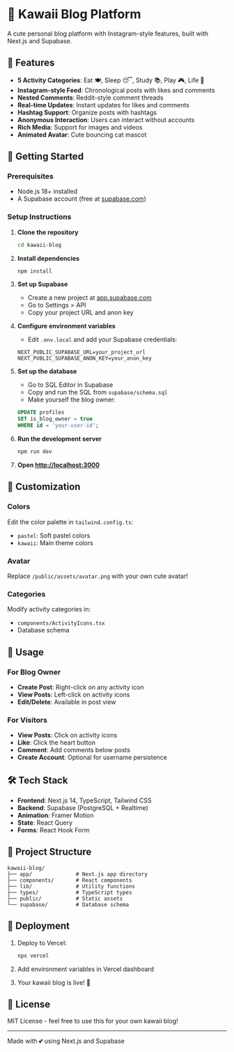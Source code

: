 # 🌸 Kawaii Blog Platform

A cute personal blog platform with Instagram-style features, built with Next.js and Supabase.

## 🌟 Features

- **5 Activity Categories**: Eat 🍽️, Sleep 😴, Study 📚, Play 🎮, Life 🌟
- **Instagram-style Feed**: Chronological posts with likes and comments
- **Nested Comments**: Reddit-style comment threads
- **Real-time Updates**: Instant updates for likes and comments
- **Hashtag Support**: Organize posts with hashtags
- **Anonymous Interaction**: Users can interact without accounts
- **Rich Media**: Support for images and videos
- **Animated Avatar**: Cute bouncing cat mascot

## 🚀 Getting Started

### Prerequisites

- Node.js 18+ installed
- A Supabase account (free at [supabase.com](https://supabase.com))

### Setup Instructions

1. **Clone the repository**
   ```bash
   cd kawaii-blog
   ```

2. **Install dependencies**
   ```bash
   npm install
   ```

3. **Set up Supabase**
   - Create a new project at [app.supabase.com](https://app.supabase.com)
   - Go to Settings > API
   - Copy your project URL and anon key

4. **Configure environment variables**
   - Edit `.env.local` and add your Supabase credentials:
   ```env
   NEXT_PUBLIC_SUPABASE_URL=your_project_url
   NEXT_PUBLIC_SUPABASE_ANON_KEY=your_anon_key
   ```

5. **Set up the database**
   - Go to SQL Editor in Supabase
   - Copy and run the SQL from `supabase/schema.sql`
   - Make yourself the blog owner:
   ```sql
   UPDATE profiles 
   SET is_blog_owner = true 
   WHERE id = 'your-user-id';
   ```

6. **Run the development server**
   ```bash
   npm run dev
   ```

7. **Open [http://localhost:3000](http://localhost:3000)**

## 🎨 Customization

### Colors
Edit the color palette in `tailwind.config.ts`:
- `pastel`: Soft pastel colors
- `kawaii`: Main theme colors

### Avatar
Replace `/public/assets/avatar.png` with your own cute avatar!

### Categories
Modify activity categories in:
- `components/ActivityIcons.tsx`
- Database schema

## 📝 Usage

### For Blog Owner
- **Create Post**: Right-click on any activity icon
- **View Posts**: Left-click on activity icons
- **Edit/Delete**: Available in post view
### For Visitors
- **View Posts**: Click on activity icons
- **Like**: Click the heart button
- **Comment**: Add comments below posts
- **Create Account**: Optional for username persistence

## 🛠️ Tech Stack

- **Frontend**: Next.js 14, TypeScript, Tailwind CSS
- **Backend**: Supabase (PostgreSQL + Realtime)
- **Animation**: Framer Motion
- **State**: React Query
- **Forms**: React Hook Form

## 📁 Project Structure

```
kawaii-blog/
├── app/              # Next.js app directory
├── components/       # React components
├── lib/              # Utility functions
├── types/            # TypeScript types
├── public/           # Static assets
└── supabase/         # Database schema
```

## 🚀 Deployment

1. Deploy to Vercel:
   ```bash
   npx vercel
   ```

2. Add environment variables in Vercel dashboard

3. Your kawaii blog is live! 🎉

## 📝 License

MIT License - feel free to use this for your own kawaii blog!

---

Made with 💕 using Next.js and Supabase